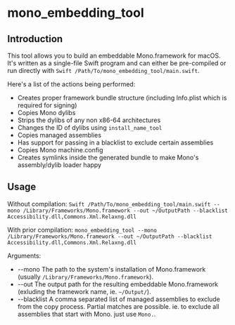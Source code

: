 # mono_embedding_tool

## Introduction

This tool allows you to build an embeddable Mono.framework for macOS. It's written as a single-file Swift program and can either be pre-compiled or run directly with `Swift /Path/To/mono_embedding_tool/main.swift`.

Here's a list of the actions being performed:

* Creates proper framework bundle structure (including Info.plist which is required for signing)
* Copies Mono dylibs
* Strips the dylibs of any non x86-64 architectures
* Changes the ID of dylibs using `install_name_tool`
* Copies managed assemblies
* Has support for passing in a blacklist to exclude certain assemblies
* Copies Mono machine.config
* Creates symlinks inside the generated bundle to make Mono's assembly/dylib loader happy

## Usage

Without compilation:
`Swift /Path/To/mono_embedding_tool/main.swift --mono /Library/Frameworks/Mono.framework --out ~/OutputPath --blacklist Accessibility.dll,Commons.Xml.Relaxng.dll`

With prior compilation:
`mono_embedding_tool --mono /Library/Frameworks/Mono.framework --out ~/OutputPath --blacklist Accessibility.dll,Commons.Xml.Relaxng.dll`

Arguments:

* --mono
  The path to the system's installation of Mono.framework (usually `/Library/Frameworks/Mono.framework`).
* --out
  The output path for the resulting embeddable Mono.framework (exluding the framework name, ie. `~/Output/`).
* --blacklist
  A comma separated list of managed assemblies to exclude from the copy process. Partial matches are possible. ie. to exclude all assemblies that start with Mono. just use `Mono.`.